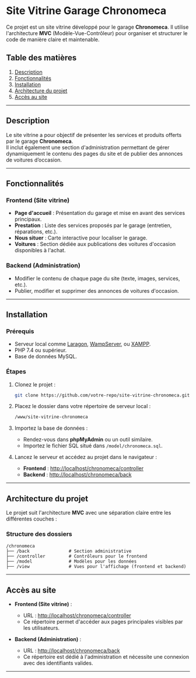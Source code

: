 
# **Site Vitrine Garage Chronomeca**

Ce projet est un site vitrine développé pour le garage **Chronomeca**. Il utilise l'architecture **MVC** (Modèle-Vue-Contrôleur) pour organiser et structurer le code de manière claire et maintenable.

## **Table des matières**
1. [Description](#description)
2. [Fonctionnalités](#fonctionnalités)
3. [Installation](#installation)
4. [Architecture du projet](#architecture-du-projet)
5. [Accès au site](#accès-au-site)

---

## **Description**
Le site vitrine a pour objectif de présenter les services et produits offerts par le garage **Chronomeca**.  
Il inclut également une section d'administration permettant de gérer dynamiquement le contenu des pages du site et de publier des annonces de voitures d’occasion.

---

## **Fonctionnalités**

### **Frontend (Site vitrine)**
- **Page d'accueil** : Présentation du garage et mise en avant des services principaux.
- **Prestation** : Liste des services proposés par le garage (entretien, réparations, etc.).
- **Nous situer** : Carte interactive pour localiser le garage.
- **Voitures** : Section dédiée aux publications des voitures d'occasion disponibles à l'achat.

### **Backend (Administration)**
- Modifier le contenu de chaque page du site (texte, images, services, etc.).
- Publier, modifier et supprimer des annonces de voitures d'occasion.

---

## **Installation**

### **Prérequis**
- Serveur local comme [Laragon](https://laragon.org/), [WampServer](https://www.wampserver.com/), ou [XAMPP](https://www.apachefriends.org/index.html).
- PHP 7.4 ou supérieur.
- Base de données MySQL.

### **Étapes**
1. Clonez le projet :
   ```bash
   git clone https://github.com/votre-repo/site-vitrine-chronomeca.git
   ```
2. Placez le dossier dans votre répertoire de serveur local :
   ```bash
   /www/site-vitrine-chronomeca
   ```
3. Importez la base de données :
   - Rendez-vous dans **phpMyAdmin** ou un outil similaire.
   - Importez le fichier SQL situé dans `/model/chronomeca.sql`.

4. Lancez le serveur et accédez au projet dans le navigateur :
   - **Frontend** : [http://localhost/chronomeca/controller](http://localhost/chronomeca/controller)
   - **Backend** : [http://localhost/chronomeca/back](http://localhost/chronomeca/back)

---

## **Architecture du projet**
Le projet suit l'architecture **MVC** avec une séparation claire entre les différentes couches :

### **Structure des dossiers**
```
/chronomeca
├── /back               # Section administrative
├── /controller         # Contrôleurs pour le frontend
├── /model              # Modèles pour les données
├── /view               # Vues pour l'affichage (frontend et backend)

```

---

## **Accès au site**

- **Frontend (Site vitrine)** :
  - URL : [http://localhost/chronomeca/controller](http://localhost/chronomeca/controller)
  - Ce répertoire permet d'accéder aux pages principales visibles par les utilisateurs.

- **Backend (Administration)** :
  - URL : [http://localhost/chronomeca/back](http://localhost/chronomeca/back)
  - Ce répertoire est dédié à l'administration et nécessite une connexion avec des identifiants valides.

---

